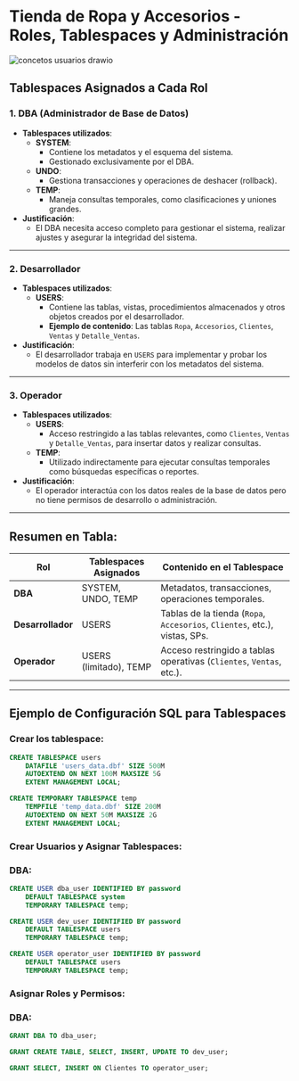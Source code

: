 # Tienda de Ropa y Accesorios - Roles, Tablespaces y Administración

![concetos usuarios drawio](https://github.com/user-attachments/assets/3d9193cc-b928-4da6-bd94-b973bb5ed970)

## Tablespaces Asignados a Cada Rol
### 1. **DBA (Administrador de Base de Datos)**
- **Tablespaces utilizados**:
  - **SYSTEM**:
    - Contiene los metadatos y el esquema del sistema.
    - Gestionado exclusivamente por el DBA.
  - **UNDO**:
    - Gestiona transacciones y operaciones de deshacer (rollback).
  - **TEMP**:
    - Maneja consultas temporales, como clasificaciones y uniones grandes.
- **Justificación**: 
  - El DBA necesita acceso completo para gestionar el sistema, realizar ajustes y asegurar la integridad del sistema.

---

### 2. **Desarrollador**
- **Tablespaces utilizados**:
  - **USERS**:
    - Contiene las tablas, vistas, procedimientos almacenados y otros objetos creados por el desarrollador.
    - **Ejemplo de contenido**: Las tablas `Ropa`, `Accesorios`, `Clientes`, `Ventas` y `Detalle_Ventas`.
- **Justificación**: 
  - El desarrollador trabaja en `USERS` para implementar y probar los modelos de datos sin interferir con los metadatos del sistema.

---

### 3. **Operador**
- **Tablespaces utilizados**:
  - **USERS**:
    - Acceso restringido a las tablas relevantes, como `Clientes`, `Ventas` y `Detalle_Ventas`, para insertar datos y realizar consultas.
  - **TEMP**:
    - Utilizado indirectamente para ejecutar consultas temporales como búsquedas específicas o reportes.
- **Justificación**: 
  - El operador interactúa con los datos reales de la base de datos pero no tiene permisos de desarrollo o administración.

---

## Resumen en Tabla:

| **Rol**          | **Tablespaces Asignados**                          | **Contenido en el Tablespace**                                            |
|-------------------|----------------------------------------------------|----------------------------------------------------------------------------|
| **DBA**           | SYSTEM, UNDO, TEMP                                | Metadatos, transacciones, operaciones temporales.                         |
| **Desarrollador** | USERS                                              | Tablas de la tienda (`Ropa`, `Accesorios`, `Clientes`, etc.), vistas, SPs.|
| **Operador**      | USERS (limitado), TEMP                             | Acceso restringido a tablas operativas (`Clientes`, `Ventas`, etc.).      |

---

## Ejemplo de Configuración SQL para Tablespaces

### Crear los tablespace:
```sql
CREATE TABLESPACE users
    DATAFILE 'users_data.dbf' SIZE 500M
    AUTOEXTEND ON NEXT 100M MAXSIZE 5G
    EXTENT MANAGEMENT LOCAL;

CREATE TEMPORARY TABLESPACE temp
    TEMPFILE 'temp_data.dbf' SIZE 200M
    AUTOEXTEND ON NEXT 50M MAXSIZE 2G
    EXTENT MANAGEMENT LOCAL;
```

### Crear Usuarios y Asignar Tablespaces:
### DBA:

```sql
CREATE USER dba_user IDENTIFIED BY password 
    DEFAULT TABLESPACE system
    TEMPORARY TABLESPACE temp;
```
```sql
CREATE USER dev_user IDENTIFIED BY password 
    DEFAULT TABLESPACE users
    TEMPORARY TABLESPACE temp;
```
```sql
CREATE USER operator_user IDENTIFIED BY password 
    DEFAULT TABLESPACE users
    TEMPORARY TABLESPACE temp;
```
### Asignar Roles y Permisos:
### DBA:
```sql
GRANT DBA TO dba_user;
```
```sql
GRANT CREATE TABLE, SELECT, INSERT, UPDATE TO dev_user;
```
```sql
GRANT SELECT, INSERT ON Clientes TO operator_user;
```
